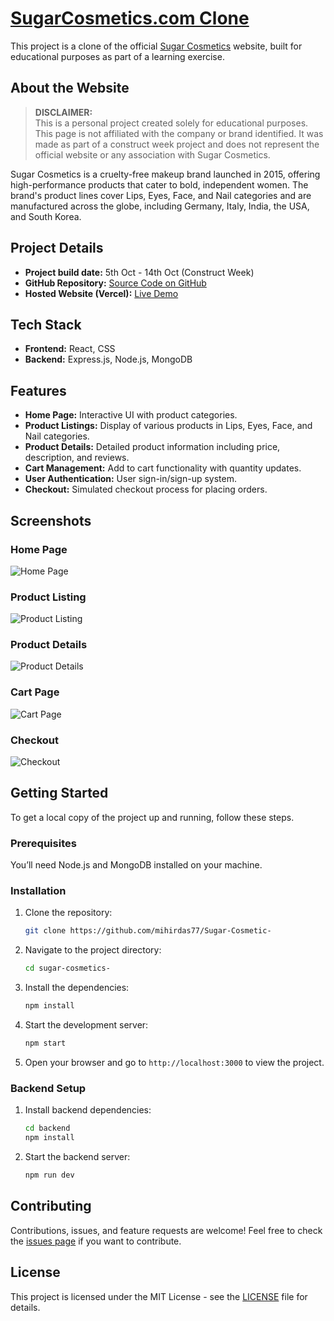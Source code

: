 # [SugarCosmetics.com Clone](https://in.sugarcosmetics.com/)

This project is a clone of the official [Sugar Cosmetics](https://in.sugarcosmetics.com/) website, built for educational purposes as part of a learning exercise. 

## About the Website

> **DISCLAIMER:**  
> This is a personal project created solely for educational purposes. This page is not affiliated with the company or brand identified. It was made as part of a construct week project and does not represent the official website or any association with Sugar Cosmetics.

Sugar Cosmetics is a cruelty-free makeup brand launched in 2015, offering high-performance products that cater to bold, independent women. The brand's product lines cover Lips, Eyes, Face, and Nail categories and are manufactured across the globe, including Germany, Italy, India, the USA, and South Korea.

## Project Details

- **Project build date:** 5th Oct - 14th Oct (Construct Week)
- **GitHub Repository:** [Source Code on GitHub](https://github.com/mihirdas77/Sugar-Cosmetics-)
- **Hosted Website (Vercel):** [Live Demo](https://sugar-cosmetics-clone-sand.vercel.app/)

## Tech Stack

- **Frontend:** React, CSS
- **Backend:** Express.js, Node.js, MongoDB

## Features

- **Home Page:** Interactive UI with product categories.
- **Product Listings:** Display of various products in Lips, Eyes, Face, and Nail categories.
- **Product Details:** Detailed product information including price, description, and reviews.
- **Cart Management:** Add to cart functionality with quantity updates.
- **User Authentication:** User sign-in/sign-up system.
- **Checkout:** Simulated checkout process for placing orders.

## Screenshots

### Home Page
![Home Page](https://miro.medium.com/max/1400/1*Tmf2OG61QbwoMycMjz0kzQ.png)

### Product Listing
![Product Listing](https://miro.medium.com/max/1400/1*HwzbA8qMmBwWZ1kZLCvukg.png)

### Product Details
![Product Details](https://miro.medium.com/max/1400/1*PfWNFHzzIXNfUv2DV7ZKVA.png)

### Cart Page
![Cart Page](https://miro.medium.com/max/1400/1*BTq1ZjKtB_8c_RAWSenlVw.png)

### Checkout
![Checkout](https://miro.medium.com/max/1400/1*hSSJqdOsXDIapGBzG3TDIg.png)

## Getting Started

To get a local copy of the project up and running, follow these steps.

### Prerequisites

You’ll need Node.js and MongoDB installed on your machine.

### Installation

1. Clone the repository:
   ```bash
   git clone https://github.com/mihirdas77/Sugar-Cosmetic-
   ```

2. Navigate to the project directory:
   ```bash
   cd sugar-cosmetics-
   ```

3. Install the dependencies:
   ```bash
   npm install
   ```

4. Start the development server:
   ```bash
   npm start
   ```

5. Open your browser and go to `http://localhost:3000` to view the project.

### Backend Setup

1. Install backend dependencies:
   ```bash
   cd backend
   npm install
   ```

2. Start the backend server:
   ```bash
   npm run dev
   ```

## Contributing

Contributions, issues, and feature requests are welcome! Feel free to check the [issues page](https://github.com/mihirdas77/Sugar-Cosmetic-/issues) if you want to contribute.

## License

This project is licensed under the MIT License - see the [LICENSE](LICENSE) file for details.

